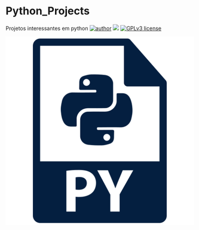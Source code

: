 # Python_Projects
Projetos interessantes em python
[![author](https://img.shields.io/badge/author-jplavorr-red.svg)](https://www.linkedin.com/in/jo%C3%A3o-pedro-lavor-65162312b/) [![](https://img.shields.io/badge/python-3.7+-blue.svg)](https://www.python.org/downloads/release/python-365/) [![GPLv3 license](https://img.shields.io/badge/License-GPLv3-blue.svg)](http://perso.crans.org/besson/LICENSE.html)
<p align="center">
  <img src="python-file-symbol.png" >
</p>
